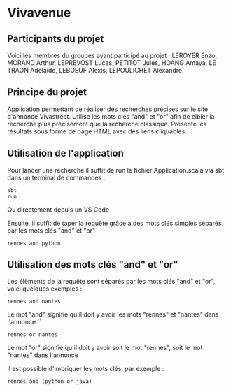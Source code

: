 # Vivavenue



## Participants du projet

Voici les membres du groupes ayant participé au projet : 
LEROYER Enzo,
MORAND Arthur,
LEPREVOST Lucas,
PETITOT Jules,
HOANG Amaya,
LE TRAON Adelaide,
LEBOEUF Alexis,
LEPOULICHET Alexandre.

## Principe du projet

Application permettant de réaliser des recherches précises sur le site d'annonce Vivastreet.
Utilise les mots clés "and" et "or" afin de cibler la recherche plus précisément que la recherche classique.
Présente les résultats sous forme de page HTML avec des liens cliquables.

## Utilisation de l'application

Pour lancer une recherche il suffit de run le fichier Application.scala via sbt dans un terminal de commandes : 
```
sbt
run
```
Ou directement depuis un VS Code

Ensuite, il suffit de taper la requête grâce à des mots clés simples séparés par les mots clés "and" et "or"

```
rennes and python
```

## Utilisation des mots clés "and" et "or"

Les élèments de la requête sont séparés par les mots clés "and" et "or", voici quelques exemples : 
```
rennes and nantes
```

Le mot "and" signifie qu'il doit y avoir les mots "rennes" et "nantes" dans l'annonce ``

```
rennes or nantes
```

Le mot "or" signifie qu'il doit y avoir soit le mot "rennes", soit le mot "nantes" dans l'annonce

Il est possible d'imbriquer les mots clés, par exemple :

```
rennes and (python or java)
```



